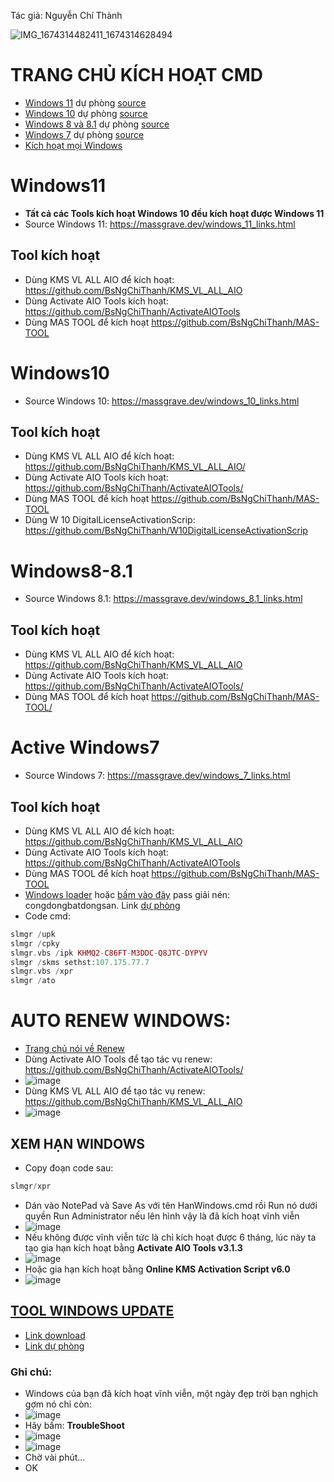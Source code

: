 Tác giả: Nguyễn Chí Thành

![IMG_1674314482411_1674314628494](https://user-images.githubusercontent.com/82578024/231744623-75153615-ce39-4498-a314-978f2605dc6a.jpg)
# TRANG CHỦ KÍCH HOẠT CMD #
- [Windows 11](https://msguides.com/windows-11) dự phòng [source](https://1drv.ms/t/s!AmvuvqBBIcK6hz7KYN9F6PxyeN6Y?e=96lXuI)
- [Windows 10](https://msguides.com/windows-10) dự phòng [source](https://1drv.ms/t/s!AmvuvqBBIcK6hzGJBnNDmBtIDYHQ?e=woVQWW)
- [Windows 8 và 8.1](https://msguides.com/windows-8-1) dự phòng [source](https://1drv.ms/t/s!AmvuvqBBIcK6hzJ3qH2oadQIimLU?e=tTFtfH)
- [Windows 7](https://msguides.com/windows-7) dự phòng [source](https://1drv.ms/t/s!AmvuvqBBIcK6hzC-hajlOGqTlU1n?e=S1H0t8)
- [Kích hoạt mọi Windows](https://1drv.ms/t/s!AmvuvqBBIcK6hzXeEUdQqkVTflD7?e=52XJat)

# Windows11 #
- **Tất cả các Tools kích hoạt Windows 10 đều kích hoạt được Windows 11**
- Source Windows 11: https://massgrave.dev/windows_11_links.html
## Tool kích hoạt ##
- Dùng KMS VL ALL AIO để kích hoạt: https://github.com/BsNgChiThanh/KMS_VL_ALL_AIO 
- Dùng Activate AIO Tools kích hoạt: https://github.com/BsNgChiThanh/ActivateAIOTools 
- Dùng MAS TOOL để kích hoạt https://github.com/BsNgChiThanh/MAS-TOOL 

# Windows10 #
- Source Windows 10: https://massgrave.dev/windows_10_links.html
## Tool kích hoạt ##
- Dùng KMS VL ALL AIO để kích hoạt: https://github.com/BsNgChiThanh/KMS_VL_ALL_AIO/ 
- Dùng Activate AIO Tools kích hoạt: https://github.com/BsNgChiThanh/ActivateAIOTools/ 
- Dùng MAS TOOL để kích hoạt https://github.com/BsNgChiThanh/MAS-TOOL 
- Dùng W 10 DigitalLicenseActivationScrip: https://github.com/BsNgChiThanh/W10DigitalLicenseActivationScrip

# Windows8-8.1 #
- Source Windows 8.1: https://massgrave.dev/windows_8.1_links.html
## Tool kích hoạt ##
- Dùng KMS VL ALL AIO để kích hoạt: https://github.com/BsNgChiThanh/KMS_VL_ALL_AIO 
- Dùng Activate AIO Tools kích hoạt: https://github.com/BsNgChiThanh/ActivateAIOTools/ 
- Dùng MAS TOOL để kích hoạt https://github.com/BsNgChiThanh/MAS-TOOL/ 

# Active Windows7 #
- Source Windows 7: https://massgrave.dev/windows_7_links.html
## Tool kích hoạt ##
- Dùng KMS VL ALL AIO để kích hoạt: https://github.com/BsNgChiThanh/KMS_VL_ALL_AIO 
- Dùng Activate AIO Tools kích hoạt: https://github.com/BsNgChiThanh/ActivateAIOTools 
- Dùng MAS TOOL để kích hoạt https://github.com/BsNgChiThanh/MAS-TOOL 
- [Windows loader](https://raw.githubusercontent.com/BsNgChiThanh/Kich-hoat-Windows/IMP/Windows%20Loader.exe) hoặc [bấm vào đây](https://raw.githubusercontent.com/BsNgChiThanh/Kich-hoat-Windows/IMP/congdongbatdongsan_Windows%20Loader.rar) pass giải nén: congdongbatdongsan. Link [dự phòng](https://1drv.ms/u/s!AmvuvqBBIcK6hz1yukETWHUUsXea?e=4d2kTv)
- Code cmd:

```php
slmgr /upk
slmgr /cpky
slmgr.vbs /ipk KHMQ2-C86FT-M3DDC-Q8JTC-DYPYV
slmgr /skms sethst:107.175.77.7
slmgr.vbs /xpr
slmgr /ato
```

# AUTO RENEW WINDOWS: #
- [Trang chủ nói về Renew](https://msguides.com/renew-kms-license-manually)
- Dùng Activate AIO Tools để tạo tác vụ renew: https://github.com/BsNgChiThanh/ActivateAIOTools/ 
- ![image](https://github.com/BsNgChiThanh/Kich-hoat-Office/assets/82578024/a1e7b638-aa8e-42c9-a9de-e483e1ecfd13)
- Dùng KMS VL ALL AIO để tạo tác vụ renew: https://github.com/BsNgChiThanh/KMS_VL_ALL_AIO 
- ![image](https://github.com/BsNgChiThanh/Kich-hoat-Office/assets/82578024/24f473ce-c135-4878-92e4-90f18d0f0f9f)

## XEM HẠN WINDOWS ##
- Copy đoạn code sau:

```php
slmgr/xpr
```

- Dán vào NotePad và Save As với tên HanWindows.cmd rồi Run nó dưới quyền Run Administrator nếu lên hình vậy là đã kích hoạt vĩnh viễn
- ![image](https://user-images.githubusercontent.com/103977676/202642602-3d2401ba-f9ff-47b2-8ce3-f9625a6f783b.png)
- Nếu không được vĩnh viễn tức là chỉ kích hoạt được 6 tháng, lúc này ta tạo gia hạn kích hoạt bằng **Activate AIO Tools v3.1.3**
- ![image](https://user-images.githubusercontent.com/103977676/202644709-e8f016c9-b755-4723-ac94-fffb44b72927.png)
- Hoặc gia hạn kích hoạt bằng **Online KMS Activation Script v6.0**
- ![image](https://user-images.githubusercontent.com/103977676/202645570-5d4c5903-a58a-41fe-80d2-e9811c470c68.png)

## [TOOL WINDOWS UPDATE](https://1drv.ms/f/s!AmvuvqBBIcK6h1BGnyJy3qzmrgHH?e=rrHpWO) ##
- [Link download](https://1drv.ms/f/s!AmvuvqBBIcK6h1BGnyJy3qzmrgHH?e=rrHpWO)
- [Link dự phòng](https://terabox.com/s/1X23B2MPB0GMZtW8YYJOhnw)

### Ghi chú: ###
  - Windows của bạn đã kích hoạt vĩnh viễn, một ngày đẹp trời bạn nghịch gợm nó chỉ còn:
  - ![image](https://github.com/BsNgChiThanh/Kich-hoat-Windows/assets/82578024/a89b76a1-5d3c-4a4d-a2de-449887182da2)
  - Hãy bấm: **TroubleShoot**
  - ![image](https://github.com/BsNgChiThanh/Kich-hoat-Windows/assets/82578024/381e6098-1f85-44f7-863e-db1c872a91e7)
  - ![image](https://github.com/BsNgChiThanh/Kich-hoat-Windows/assets/82578024/fb59a319-b5f2-4e42-afed-9df9dcc9fa9b)
  - Chờ vài phút...
  - OK


